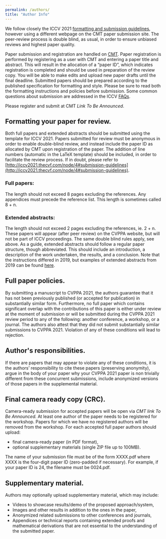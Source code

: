 ```yaml
---
permalink: /authors/
title: "Author Info"
---
```


We follow closely the ICCV 2021 [formatting and submission guidelines](http://iccv2021.thecvf.com/node/4#submission-guidelines), however using a different webpage on the CMT paper submission site. The peer-review process is double blind, as usual, in order to ensure unbiased reviews and highest paper quality.

Paper submission and registration are handled on [CMT](https://cmt3.research.microsoft.com/). Paper registration is performed by registering as a user with CMT and entering a paper title and abstract. This will result in the allocation of a “paper ID”, which indicates registration is completed and should be used in preparation of the review copy. You will be able to make edits and upload new paper drafts until the final deadline. Submitted papers should be prepared according to the published specification for formatting and style. Please be sure to read both the formatting instructions and policies before submission. Some common questions about submission are addressed in the ICCV [FAQs](http://iccv2021.thecvf.com/node/4#authors-faqs).

Please register and submit at CMT *Link To Be Announced*.

## Formatting your paper for review.
Both full papers and extended abstracts should be submitted using the template for ICCV 2021.  Papers submitted for review must be anonymous in order to enable double-blind review, and instead include the paper ID as allocated by CMT upon registration of the paper. The addition of line numbers (automatic in the LaTeX template) should be included, in order to facilitate the review process. If in doubt, please refer to [http://iccv2021.thecvf.com/node/4#submission-guidelines](http://iccv2021.thecvf.com/node/4#submission-guidelines).

### Full papers:
The length should not exceed 8 pages excluding the references. Any appendices must precede the reference list. This length is sometimes called 8 + n.

### Extended abstracts: 
The length should not exceed 2 pages excluding the references, ie. 2 + n.  These papers will appear (after peer review) on the CVPPA website, but will not be part of ICCV proceedings. The same double blind rules apply, see above.  As a guide, extended abstracts should follow a regular paper structure, though abbreviated. This should include an introduction, a description of the work undertaken, the results, and a conclusion. Note that the instructions differed in 2019, but examples of extended abstracts from 2019 can be found [here](https://www.plant-phenotyping.org/CVPPP2019-Proceedings).

## Full paper policies.

By submitting a manuscript to CVPPA 2021, the authors guarantee that it has not been previously published (or accepted for publication) in substantially similar form. Furthermore, no full paper which contains significant overlap with the contributions of this paper is either under review at the moment of submission or will be submitted during the CVPPA 2021 review period to any of the following: another conference, a workshop, or a journal. The authors also attest that they did not submit substantially similar submissions to CVPPA 2021. Violation of any of these conditions will lead to rejection.

## Author's responsibilities.

If there are papers that may appear to violate any of these conditions, it is the authors’ responsibility to cite these papers (preserving anonymity), argue in the body of your paper why your CVPPA 2021 paper is non trivially different from these concurrent submissions, include anonymized versions of those papers in the supplemental material.

## Final camera ready copy (CRC).

Camera-ready submission for accepted papers will be open via *CMT link To Be Announced.*  At least one author of the paper needs to be registered for the workshop. Papers for which we have no registered authors will be removed from the workshop. For each accepted full paper authors should upload:
- final camera-ready paper (in PDF format),
- optional supplementary materials (single ZIP file up to 100MB).

The name of your submission file must be of the form XXXX.pdf where XXXX is the four-digit paper ID (zero-padded if necessary). For example, if your paper ID is 24, the filename must be 0024.pdf.

## Supplementary material. 
Authors may optionally upload supplementary material, which may include:
- Videos to showcase results/demo of the proposed approach/system,
- Images and other results in addition to the ones in the paper,
- Anonymized related submissions to other conferences and journals,
- Appendices or technical reports containing extended proofs and mathematical derivations that are not essential to the understanding of the submitted paper.





